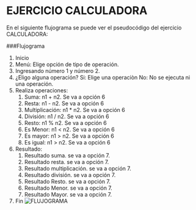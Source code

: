 # EJERCICIO CALCULADORA
En el siguiente flujograma se puede ver el pseudocódigo  del ejercicio CALCULADORA:
  
###Flujograma
1. Inicio
2. Menú: Elige opción de tipo de operación.
3. Ingresando número 1 y número 2.
4. ¿Eligo alguna operación?
    Si: Elige una operaciòn
    No: No se ejecuta ni una operación.
5. Realiza operaciones: 
    1. Suma: n1 + n2. Se va a opción 6
    2. Resta:  n1 - n2. Se va a opción 6
    3. Multiplicación: n1 * n2. Se va a opción 6
    4. División: n1 / n2. Se va a opción 6
    6. Resto: n1 % n2. Se va a opción 6
    7. Es Menor: n1 < n2. Se va a opción 6
    8. Es mayor: n1 > n2. Se va a opción 6
    8. Es igual: n1 > n2. Se va a opción 6
6. Resultado:
    1. Resultado suma. se va a opción 7.
    2. Resultado resta. se va a opción 7.
    3. Resultado multiplicación. se va a opción 7.
    4. Resultado división. se va a opción 7.
    6. Resultado Resto. se va a opción 7.
    7. Resultado Menor. se va a opción 7.
    8. Resultado Mayor.  se va a opción 7.  
6. Fin
![FLUJOGRAMA](http://2.1m.yt/m_frqJR.jpg "Flujograma")